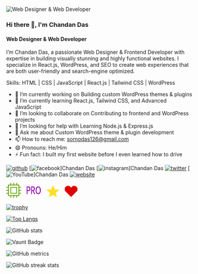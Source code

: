 ![Web Designer & Web Developer](https://scontent.fdac24-2.fna.fbcdn.net/v/t39.30808-6/469901960_122145527228349644_1272669920029570086_n.png?_nc_cat=108&ccb=1-7&_nc_sid=cc71e4&_nc_ohc=mHb_FT_zvr4Q7kNvgHIGpxZ&_nc_oc=Adn9OtPPhmMzo2AKVUdHi99672XOreqe-P21L0apVddxCIcwWJAdeCcjc-6R1O15II8&_nc_zt=23&_nc_ht=scontent.fdac24-2.fna&_nc_gid=yUnweXIE9L87ShwqhdNcPw&oh=00_AYFljAgtKo6Wvv5MamUK4LzIHbUVmalXTZbV5Mj7tkcFUQ&oe=67F218FA)
### Hi there 👋, I'm Chandan Das
#### Web Designer & Web Developer
I’m Chandan Das, a passionate Web Designer & Frontend Developer with expertise in building visually stunning and highly functional websites. I specialize in React.js, WordPress, and SEO to create web experiences that are both user-friendly and search-engine optimized.

Skills: HTML | CSS | JavaScript | React.js | Tailwind CSS | WordPress

- 🔭 I’m currently working on Building custom WordPress themes & plugins 
- 🌱 I’m currently learning React.js, Tailwind CSS, and Advanced JavaScript 
- 👯 I’m looking to collaborate on Contributing to frontend and WordPress projects 
- 🤔 I’m looking for help with Learning Node.js & Express.js 
- 💬 Ask me about Custom WordPress theme & plugin development 
- 📫 How to reach me: sornodas126@gmail.com 
- 😄 Pronouns: He/Him 
- ⚡ Fun fact: I built my first website before I even learned how to drive 


[<img src='https://cdn.jsdelivr.net/npm/simple-icons@3.0.1/icons/github.svg' alt='github' height='40'>](https://github.com/chandanDas991)  [<img src='https://cdn.jsdelivr.net/npm/simple-icons@3.0.1/icons/facebook.svg' alt='facebook' height='40'>]Chandan Das  [<img src='https://cdn.jsdelivr.net/npm/simple-icons@3.0.1/icons/instagram.svg' alt='instagram' height='40'>]Chandan Das  [<img src='https://cdn.jsdelivr.net/npm/simple-icons@3.0.1/icons/twitter.svg' alt='twitter' height='40'>](https://twitter.com/DasWeb24911)  [<img src='https://cdn.jsdelivr.net/npm/simple-icons@3.0.1/icons/youtube.svg' alt='YouTube' height='40'>]Chandan Das  [<img src='https://cdn.jsdelivr.net/npm/simple-icons@3.0.1/icons/icloud.svg' alt='website' height='40'>](https://chandan47.com/)  

<a href='https://docs.github.com/en/developers'><img src='https://raw.githubusercontent.com/acervenky/animated-github-badges/master/assets/devbadge.gif' width='40' height='40'></a> <a href='https://github.com/pricing'><img src='https://raw.githubusercontent.com/acervenky/animated-github-badges/master/assets/pro.gif' width='40' height='40'></a> <a href='https://stars.github.com/'><img src='https://raw.githubusercontent.com/acervenky/animated-github-badges/master/assets/starbadge.gif' width='35' height='35'></a> <a href='https://docs.github.com/en/github/supporting-the-open-source-community-with-github-sponsors'><img src='https://raw.githubusercontent.com/acervenky/animated-github-badges/master/assets/sponsorbadge.gif' width='35' height='35'></a> 

[![trophy](https://github-profile-trophy.vercel.app/?username=chandanDas991)](https://github.com/ryo-ma/github-profile-trophy)

[![Top Langs](https://github-readme-stats.vercel.app/api/top-langs/?username=chandanDas991)](https://github.com/anuraghazra/github-readme-stats)

![GitHub stats](https://github-readme-stats.vercel.app/api?username=chandanDas991&show_icons=true&count_private=true)  

![Vaunt Badge](https://api.vaunt.dev/v1/github/entities/chandanDas991/contributions?format=svg&private=true)  

![GitHub metrics](https://metrics.lecoq.io/chandanDas991)  

![GitHub streak stats](https://streak-stats.demolab.com/?user=chandanDas991)  

